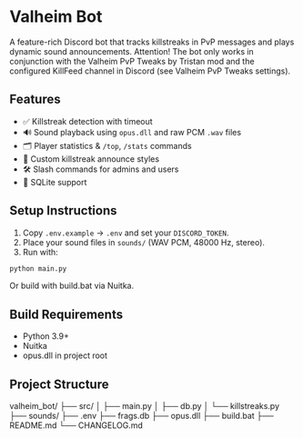 # Valheim Bot

A feature-rich Discord bot that tracks killstreaks in PvP messages and plays dynamic sound announcements.
Attention! The bot only works in conjunction with the Valheim PvP Tweaks by Tristan mod and the configured KillFeed channel in Discord (see Valheim PvP Tweaks settings).

## Features

- ✅ Killstreak detection with timeout
- 🔊 Sound playback using `opus.dll` and raw PCM `.wav` files
- 🗂️ Player statistics & `/top`, `/stats` commands
- 🎨 Custom killstreak announce styles
- 🛠 Slash commands for admins and users
- 💾 SQLite support

## Setup Instructions

1. Copy `.env.example` → `.env` and set your `DISCORD_TOKEN`.
2. Place your sound files in `sounds/` (WAV PCM, 48000 Hz, stereo).
3. Run with:

```bash
python main.py
```

Or build with build.bat via Nuitka.

## Build Requirements

- Python 3.9+
- Nuitka
- opus.dll in project root

## Project Structure

valheim_bot/
├── src/
│   ├── main.py
│   ├── db.py
│   └── killstreaks.py
├── sounds/
├── .env
├── frags.db
├── opus.dll
├── build.bat
├── README.md
└── CHANGELOG.md
